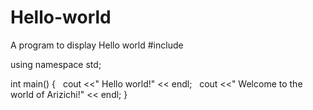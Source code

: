 # Hello-world
A program to display Hello world
#include <iostream>

using namespace std;

int main()
{
   cout <<" Hello world!" << endl;
   cout <<" Welcome to the world of Arizichi!" << endl;
}
